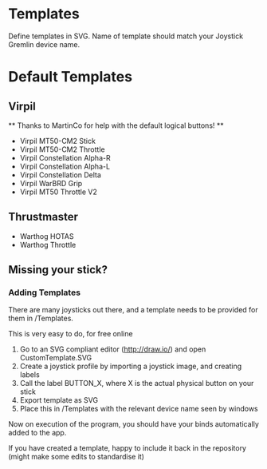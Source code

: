 # Templates

Define templates in SVG. Name of template should match your Joystick Gremlin device name.

# Default Templates

## Virpil
** Thanks to MartinCo for help with the default logical buttons! **
- Virpil MT50-CM2 Stick
- Virpil MT50-CM2 Throttle
- Virpil Constellation Alpha-R
- Virpil Constellation Alpha-L
- Virpil Constellation Delta
- Virpil WarBRD Grip
- Virpil MT50 Throttle V2

## Thrustmaster
- Warthog HOTAS
- Warthog Throttle

## Missing your stick?

### Adding Templates
There are many joysticks out there, and a template needs to be provided for them in /Templates.

This is very easy to do, for free online

1. Go to an SVG compliant editor (http://draw.io/) and open CustomTemplate.SVG
2. Create a joystick profile by importing a joystick image, and creating labels
3. Call the label BUTTON_X, where X is the actual physical button on your stick
4. Export template as SVG
5. Place this in /Templates with the relevant device name seen by windows

Now on execution of the program, you should have your binds automatically added to the app.

If you have created a template, happy to include it back in the repository (might make some edits to standardise it)
